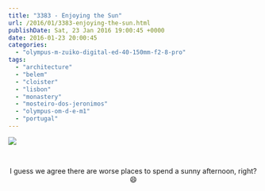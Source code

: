 ```yaml
---
title: "3383 - Enjoying the Sun"
url: /2016/01/3383-enjoying-the-sun.html
publishDate: Sat, 23 Jan 2016 19:00:45 +0000
date: 2016-01-23 20:00:45
categories: 
  - "olympus-m-zuiko-digital-ed-40-150mm-f2-8-pro"
tags: 
  - "architecture"
  - "belem"
  - "cloister"
  - "lisbon"
  - "monastery"
  - "mosteiro-dos-jeronimos"
  - "olympus-om-d-e-m1"
  - "portugal"
---
```

<div class="container">
<div class="center"><a target="_blank" href="https://d25zfm9zpd7gm5.cloudfront.net/1200x1200/2015/20150904_140806_lr.jpg"><img class="webfeedsFeaturedVisual" src="https://d25zfm9zpd7gm5.cloudfront.net/0600x0600/2015/20150904_140806_lr.jpg" /></a></div>
</div>
<br />

<div class="container">
<div class="center">
<a target="_blank" href="https://d25zfm9zpd7gm5.cloudfront.net/1200x1200/2015/20150904_140845_lr.jpg"><img style="margin: 10pt 10px 10pt 10px;" src="https://d25zfm9zpd7gm5.cloudfront.net/0150x0150/2015/20150904_140845_lr.jpg" alt="" border="0" /></a><a target="_blank" href="https://d25zfm9zpd7gm5.cloudfront.net/1200x1200/2015/20150904_140830_lr.jpg"><img style="margin: 10pt 10px 10pt 10px;" src="https://d25zfm9zpd7gm5.cloudfront.net/0150x0150/2015/20150904_140830_lr.jpg" alt="" border="0" /></a>
</div>
</div>

<center>I guess we agree there are worse places to spend a sunny afternoon, right?</center>

<center>😄</center>
